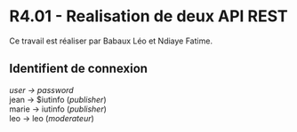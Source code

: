 # R4.01 - Realisation de deux API REST

Ce travail est réaliser par Babaux Léo et Ndiaye Fatime.

## Identifient de connexion

*user -> password*  
jean -> $iutinfo (*publisher*)  
marie -> iutinfo (*publisher*)  
leo -> leo (*moderateur*)  
